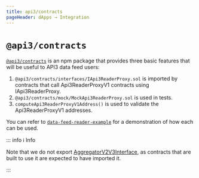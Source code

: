```yaml
---
title: api3/contracts
pageHeader: dApps → Integration
---
```


<PageHeader/>

# `@api3/contracts`

[`@api3/contracts`](https://www.npmjs.com/package/@api3/contracts) is an npm package that provides three basic features that will be useful to API3 data feed users:

1. `@api3/contracts/interfaces/IApi3ReaderProxy.sol` is imported by contracts that call Api3ReaderProxyV1 contracts using IApi3ReaderProxy.
2. `@api3/contracts/mock/MockApi3ReaderProxy.sol` is used in tests.
3. `computeApi3ReaderProxyV1Address()` is used to validate the Api3ReaderProxyV1 addresses.

You can refer to [`data-feed-reader-example`](https://github.com/api3dao/data-feed-reader-example) for a demonstration of how each can be used.

::: info ℹ️ Info

Note that we do not export [AggregatorV2V3Interface](/dapps/integration/aggregatorv2v3interface.md), as contracts that are built to use it are expected to have imported it.

:::
